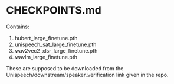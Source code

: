 # CHECKPOINTS.md

Contains:
1. hubert_large_finetune.pth
2. unispeech_sat_large_finetune.pth
3. wav2vec2_xlsr_large_finetune.pth
4. wavlm_large_finetune.pth

These are supposed to be downloaded from the Unispeech/downstream/speaker_verification link given in the repo.